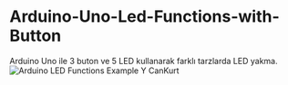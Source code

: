 # Arduino-Uno-Led-Functions-with-Button
Arduino Uno ile 3 buton ve 5 LED kullanarak farklı tarzlarda LED yakma.
![Arduino LED Functions Example Y CanKurt](https://user-images.githubusercontent.com/36565155/114326818-3d61da00-9b3f-11eb-8cf7-b7f1e1ea81fd.png)

